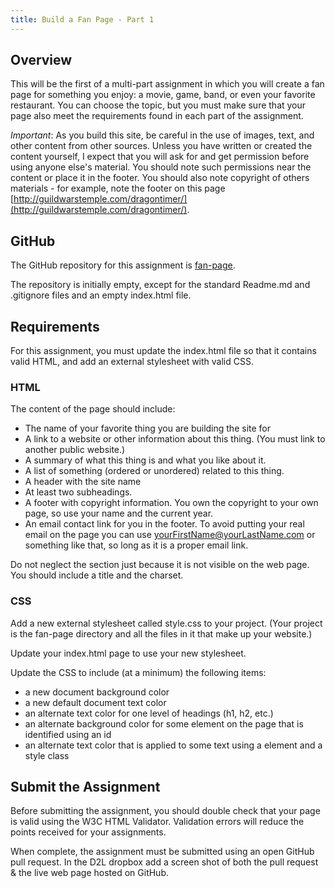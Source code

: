 ```yaml
---
title: Build a Fan Page - Part 1
---
```


## Overview
This will be the first of a multi-part assignment in which you will create a fan page for something you enjoy: a movie, game, band, or even your favorite restaurant.  You can choose the topic, but you must make sure that your page also meet the requirements found in each part of the assignment.

*Important*: As you build this site, be careful in the use of images, text, and other content from other sources. Unless you have written or created the content yourself, I expect that you will ask for and get permission before using anyone else's material. You should note such permissions near the content or place it in the footer. You should also note copyright of others materials - for example, note the footer on this page [http://guildwarstemple.com/dragontimer/](http://guildwarstemple.com/dragontimer/).

## GitHub
The GitHub repository for this assignment is [fan-page](https://github.com/htc-ccis1301/fan-page).

The repository is initially empty, except for the standard Readme.md and .gitignore files and an empty index.html file.

## Requirements
For this assignment, you must update the index.html file so that it contains valid HTML, and add an external stylesheet with valid CSS.

### HTML
The content of the page should include:

- The name of your favorite thing you are building the site for
- A link to a website or other information about this thing. (You must link to another public website.)
- A summary of what this thing is and what you like about it.
- A list of something (ordered or unordered) related to this thing.
- A header with the site name
- At least two subheadings.
- A footer with copyright information.  You own the copyright to your own page, so use your name and the current year.
- An email contact link for you in the footer.  To avoid putting your real email on the page you can use yourFirstName@yourLastName.com or something like that, so long as it is a proper email link.

Do not neglect the <head> section just because it is not visible on the web page. You should include a title and the charset.

### CSS
Add a new external stylesheet called style.css to your project. (Your project is the fan-page directory and all the files in it that make up your website.)

Update your index.html page to use your new stylesheet.

Update the CSS to include (at a minimum) the following items:

- a new document background color
- a new default document text color
- an alternate text color for one level of headings (h1, h2, etc.)
- an alternate background color for some element on the page that is identified using an id
- an alternate text color that is applied to some text using a <span> element and a style class

## Submit the Assignment
Before submitting the assignment, you should double check that your page is valid using the W3C HTML Validator. Validation errors will reduce the points received for your assignments.

When complete, the assignment must be submitted using an open GitHub pull request.  In the D2L dropbox add a screen shot of both the pull request & the live web page hosted on GitHub.  
